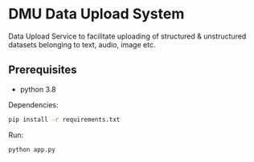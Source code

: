 # DMU Data Upload System

Data Upload Service to facilitate uploading of structured & unstructured datasets belonging to text, audio, image etc.

## Prerequisites
- python 3.8

Dependencies:
```bash
pip install -r requirements.txt
```
Run:
```bash
python app.py
```